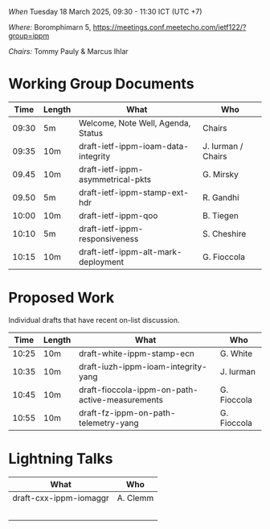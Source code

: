 *When*   Tuesday 18 March 2025, 09:30 - 11:30 ICT (UTC +7)

*Where:*  Boromphimarn 5, https://meetings.conf.meetecho.com/ietf122/?group=ippm

*Chairs:* Tommy Pauly & Marcus Ihlar

# Working Group Documents

| Time    | Length | What                                        | Who          |
|---------|--------|---------------------------------------------|--------------|
| 09:30   | 5m     | Welcome, Note Well, Agenda, Status          | Chairs       |
| 09:35   | 10m    | draft-ietf-ippm-ioam-data-integrity         | J. Iurman / Chairs  |
| 09.45   | 10m    | draft-ietf-ippm-asymmetrical-pkts           | G. Mirsky    |
| 09.50   | 5m     | draft-ietf-ippm-stamp-ext-hdr               | R. Gandhi    |
| 10:00   | 10m    | draft-ietf-ippm-qoo                         | B. Tiegen    |
| 10:10   | 5m     | draft-ietf-ippm-responsiveness              | S. Cheshire  |
| 10:15   | 10m    | draft-ietf-ippm-alt-mark-deployment         | G. Fioccola  |

# Proposed Work

Individual drafts that have recent on-list discussion.

| Time    | Length | What                                        | Who          |
|---------|--------|---------------------------------------------|--------------|
| 10:25   | 10m    | draft-white-ippm-stamp-ecn               	 | G. White     |
| 10:35   | 10m    | draft-iuzh-ippm-ioam-integrity-yang         | J. Iurman    |
| 10:45   | 10m    | draft-fioccola-ippm-on-path-active-measurements | G. Fioccola |
| 10:55   | 10m    | draft-fz-ippm-on-path-telemetry-yang        | G. Fioccola  |

# Lightning Talks

| What                                            | Who          |
|-------------------------------------------------|--------------|
| draft-cxx-ippm-iomaggr                          | A. Clemm     |
|                                                 |              |
|                                                 |              |
|                                                 |              |
|                                                 |              |
|                                                 |              |